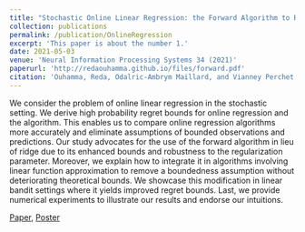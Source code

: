 ```yaml
---
title: "Stochastic Online Linear Regression: the Forward Algorithm to Replace Ridge"
collection: publications
permalink: /publication/OnlineRegression
excerpt: 'This paper is about the number 1.'
date: 2021-05-03
venue: 'Neural Information Processing Systems 34 (2021)'
paperurl: 'http://redaouhamma.github.io/files/forward.pdf'
citation: 'Ouhamma, Reda, Odalric-Ambrym Maillard, and Vianney Perchet. "Stochastic Online Linear Regression: the Forward Algorithm to Replace Ridge." Advances in Neural Information Processing Systems 34 (2021): 24430-24441.'
---
```

We consider the problem of online linear regression in the stochastic setting. We derive high probability regret bounds for online regression and the algorithm. This enables us to compare online regression algorithms more accurately and eliminate assumptions of bounded observations and predictions. Our study advocates for the use of the forward algorithm in lieu of ridge due to its enhanced bounds and robustness to the regularization parameter. Moreover, we explain how to integrate it in algorithms involving linear function approximation to remove a boundedness assumption without deteriorating theoretical bounds. We showcase this modification in linear bandit settings where it yields improved regret bounds. Last, we provide numerical experiments to illustrate our results and endorse our intuitions.

[Paper](http://redaouhamma.github.io/files/forward.pdf), [Poster](http://redaouhamma.github.io/files/forwardPoster.pdf)
